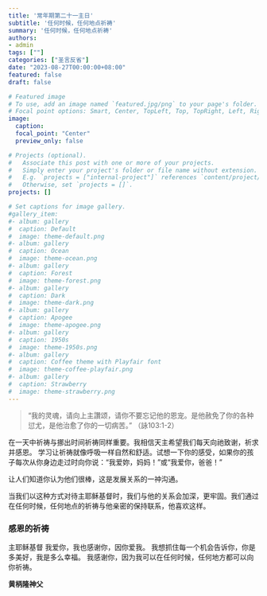 ```yaml
---
title: '常年期第二十一主日'
subtitle: '任何时候，任何地点祈祷'
summary: '任何时候，任何地点祈祷'
authors:
- admin
tags: [""]
categories: ["圣言反省"]
date: "2023-08-27T00:00:00+08:00"
featured: false
draft: false

# Featured image
# To use, add an image named `featured.jpg/png` to your page's folder.
# Focal point options: Smart, Center, TopLeft, Top, TopRight, Left, Right, BottomLeft, Bottom, BottomRight
image:
  caption:
  focal_point: "Center"
  preview_only: false

# Projects (optional).
#   Associate this post with one or more of your projects.
#   Simply enter your project's folder or file name without extension.
#   E.g. `projects = ["internal-project"]` references `content/project/deep-learning/index.md`.
#   Otherwise, set `projects = []`.
projects: []

# Set captions for image gallery.
#gallery_item:
#- album: gallery
#  caption: Default
#  image: theme-default.png
#- album: gallery
#  caption: Ocean
#  image: theme-ocean.png
#- album: gallery
#  caption: Forest
#  image: theme-forest.png
#- album: gallery
#  caption: Dark
#  image: theme-dark.png
#- album: gallery
#  caption: Apogee
#  image: theme-apogee.png
#- album: gallery
#  caption: 1950s
#  image: theme-1950s.png
#- album: gallery
#  caption: Coffee theme with Playfair font
#  image: theme-coffee-playfair.png
#- album: gallery
#  caption: Strawberry
#  image: theme-strawberry.png
---
```

> “我的灵魂，请向上主讚颂，请你不要忘记他的恩宠。是他赦免了你的各种愆尤，是他治愈了你的一切病苦。” （詠103:1-2）

在一天中祈祷与挪出时间祈祷同样重要。我相信天主希望我们每天向祂致谢，祈求并感恩。
学习让祈祷就像呼吸一样自然和舒适。试想一下你的感受，如果你的孩子每次从你身边走过时向你说：“我爱妳，妈妈！”或“我爱你，爸爸！”

让人们知道你认为他们很棒，这是发展关系的一祌沟通。

当我们以这种方式对待主耶稣基督时，我们与他的关系会加深，更牢固。我们通过在任何时候，任何地点的祈祷与他亲密的保持联系，他喜欢这样。

### 感恩的祈祷
主耶稣基督
我爱你，我也感谢你，因你爱我。
我想抓住每一个机会告诉你，你是多美好，我是多么幸福。
我感谢你，因为我可以在任何时候，任何地方都可以向你祈祷。

__黄柄隆神父__